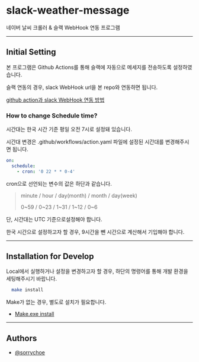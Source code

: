 # slack-weather-message

네이버 날씨 크롤러 & 슬랙 WebHook 연동 프로그램

---

## Initial Setting

본 프로그램은 Github Actions를 통해 슬랙에 자동으로 메세지를 전송하도록 설정하였습니다.

슬랙 연동의 경우, slack WebHook url을 본 repo와 연동하면 됩니다.

[github action과 slack WebHook 연동 방법](https://heegs.tistory.com/95)

### How to change Schedule time?

시간대는 한국 시간 기준 평일 오전 7시로 설정돼 있습니다.

시간대 변경은 .github/workflows/action.yaml 파일에 설정된 시간대를 변경해주시면 됩니다.

```yaml
on:
  schedule:
    - cron: '0 22 * * 0-4'
```
cron으로 선언되는 변수의 값은 하단과 같습니다.

> minute / hour / day(month) / month / day(week)
>
> 0~59 / 0~23 / 1~31 / 1~12 / 0~6

단, 시간대는 UTC 기준으로설정해야 합니다.

한국 시간으로 설정하고자 할 경우, 9시간을 뺀 시간으로 계산해서 기입해야 합니다.

---

## Installation for Develop

Local에서 실행하거나 설정을 변경하고자 할 경우, 하단의 명령어를 통해 개발 환경을 세팅해주시기 바랍니다.

```bash
  make install
```

Make가 없는 경우, 별도로 설치가 필요합니다.
- [Make.exe install](https://gnuwin32.sourceforge.net/packages/make.htm)

---

## Authors

- [@sorrychoe](https://www.github.com/sorrychoe)

